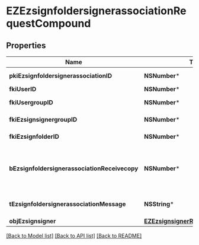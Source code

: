 # EZEzsignfoldersignerassociationRequestCompound

## Properties
Name | Type | Description | Notes
------------ | ------------- | ------------- | -------------
**pkiEzsignfoldersignerassociationID** | **NSNumber*** | The unique ID of the Ezsignfoldersignerassociation | [optional] 
**fkiUserID** | **NSNumber*** | The unique ID of the User | [optional] 
**fkiUsergroupID** | **NSNumber*** | The unique ID of the Usergroup | [optional] 
**fkiEzsignsignergroupID** | **NSNumber*** | The unique ID of the Ezsignsignergroup | [optional] 
**fkiEzsignfolderID** | **NSNumber*** | The unique ID of the Ezsignfolder | 
**bEzsignfoldersignerassociationReceivecopy** | **NSNumber*** | If this flag is true. The signatory will receive a copy of every signed Ezsigndocument even if it ain&#39;t required to sign the document. | [optional] 
**tEzsignfoldersignerassociationMessage** | **NSString*** | A custom text message that will be added to the email sent. | [optional] 
**objEzsignsigner** | [**EZEzsignsignerRequestCompound***](EZEzsignsignerRequestCompound.md) |  | [optional] 

[[Back to Model list]](../README.md#documentation-for-models) [[Back to API list]](../README.md#documentation-for-api-endpoints) [[Back to README]](../README.md)


